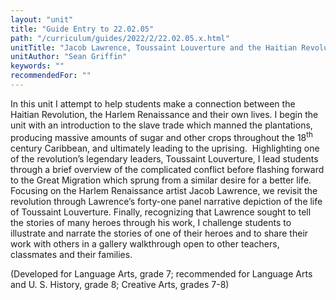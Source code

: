 ```yaml
---
layout: "unit"
title: "Guide Entry to 22.02.05"
path: "/curriculum/guides/2022/2/22.02.05.x.html"
unitTitle: "Jacob Lawrence, Toussaint Louverture and the Haitian Revolution"
unitAuthor: "Sean Griffin"
keywords: ""
recommendedFor: ""
---
```

<main>
  <p>In this unit I attempt to help students make a connection between the Haitian Revolution, the Harlem Renaissance and their own lives. I begin the unit with an introduction to the slave trade which manned the plantations, producing massive amounts of sugar and other crops throughout the 18<sup>th</sup> century Caribbean, and ultimately leading to the uprising. &nbsp;Highlighting one of the revolution&rsquo;s legendary leaders, Toussaint Louverture, I lead students through a brief overview of the complicated conflict before flashing forward to the Great Migration which sprung from a similar desire for a better life. Focusing on the Harlem Renaissance artist Jacob Lawrence, we revisit the revolution through Lawrence&rsquo;s forty-one panel narrative depiction of the life of Toussaint Louverture. Finally, recognizing that Lawrence sought to tell the stories of many heroes through his work, I challenge students to illustrate and narrate the stories of one of their heroes and to share their work with others in a gallery walkthrough open to other teachers, classmates and their families.</p>

  <p>(Developed for Language Arts, grade 7; recommended for Language Arts and U. S. History, grade 8; Creative Arts, grades 7-8)</p>
</main>
